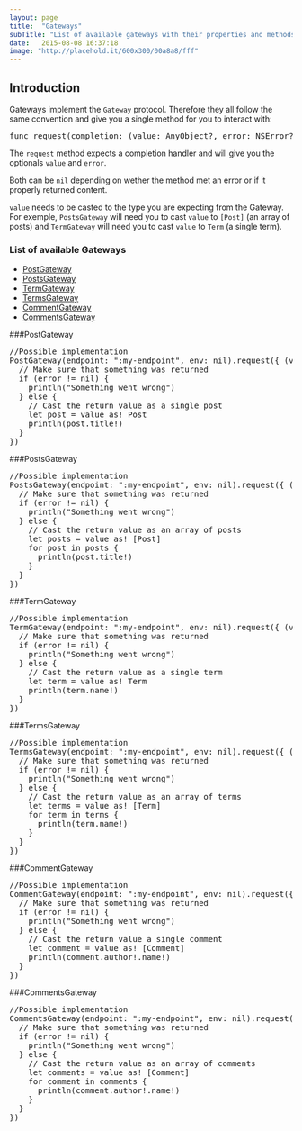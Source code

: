 ```yaml
---
layout: page
title:  "Gateways"
subTitle: "List of available gateways with their properties and methods."
date:   2015-08-08 16:37:18
image: "http://placehold.it/600x300/00a8a8/fff"
---
```


## Introduction

Gateways implement the `Gateway` protocol. Therefore they all follow the same convention and give you a single method for you to interact with:

<pre class="prettyprint">
func request(completion: (value: AnyObject?, error: NSError?) -> Void)
</pre>

The `request` method expects a completion handler and will give you the optionals `value` and `error`.

Both can be `nil` depending on wether the method met an error or if it properly returned content.

`value` needs to be casted to the type you are expecting from the Gateway.<br>For exemple, `PostsGateway` will need you to cast `value` to `[Post]` (an array of posts) and `TermGateway` will need you to cast `value` to `Term` (a single term).

### List of available Gateways

- [PostGateway](#PostGateway)
- [PostsGateway](#PostsGateway)
- [TermGateway](#TermGateway)
- [TermsGateway](#TermsGateway)
- [CommentGateway](#CommentGateway)
- [CommentsGateway](#CommentsGateway)



<a name="PostGateway"></a>

###PostGateway
<pre class="prettyprint">
//Possible implementation
PostGateway(endpoint: ":my-endpoint", env: nil).request({ (value: AnyObject?, error: NSError?) -> Void in
  // Make sure that something was returned
  if (error != nil) {
    println("Something went wrong")
  } else {
    // Cast the return value as a single post
    let post = value as! Post
    println(post.title!)
  }
})
</pre>

<a name="PostsGateway"></a>

###PostsGateway
<pre class="prettyprint">
//Possible implementation
PostsGateway(endpoint: ":my-endpoint", env: nil).request({ (value: AnyObject?, error: NSError?) -> Void in
  // Make sure that something was returned
  if (error != nil) {
    println("Something went wrong")
  } else {
    // Cast the return value as an array of posts
    let posts = value as! [Post]
    for post in posts {
      println(post.title!)
    }
  }
})
</pre>

<a name="TermGateway"></a>

###TermGateway
<pre class="prettyprint">
//Possible implementation
TermGateway(endpoint: ":my-endpoint", env: nil).request({ (value: AnyObject?, error: NSError?) -> Void in
  // Make sure that something was returned
  if (error != nil) {
    println("Something went wrong")
  } else {
    // Cast the return value as a single term
    let term = value as! Term
    println(term.name!)
  }
})
</pre>

<a name="TermsGateway"></a>

###TermsGateway
<pre class="prettyprint">
//Possible implementation
TermsGateway(endpoint: ":my-endpoint", env: nil).request({ (value: AnyObject?, error: NSError?) -> Void in
  // Make sure that something was returned
  if (error != nil) {
    println("Something went wrong")
  } else {
    // Cast the return value as an array of terms
    let terms = value as! [Term]
    for term in terms {
      println(term.name!)
    }
  }
})
</pre>

<a name="CommentGateway"></a>

###CommentGateway
<pre class="prettyprint">
//Possible implementation
CommentGateway(endpoint: ":my-endpoint", env: nil).request({ (value: AnyObject?, error: NSError?) -> Void in
  // Make sure that something was returned
  if (error != nil) {
    println("Something went wrong")
  } else {
    // Cast the return value a single comment
    let comment = value as! [Comment]
    println(comment.author!.name!)
  }
})
</pre>

<a name="CommentsGateway"></a>

###CommentsGateway
<pre class="prettyprint">
//Possible implementation
CommentsGateway(endpoint: ":my-endpoint", env: nil).request({ (value: AnyObject?, error: NSError?) -> Void in
  // Make sure that something was returned
  if (error != nil) {
    println("Something went wrong")
  } else {
    // Cast the return value as an array of comments
    let comments = value as! [Comment]
    for comment in comments {
      println(comment.author!.name!)
    }
  }
})
</pre>
